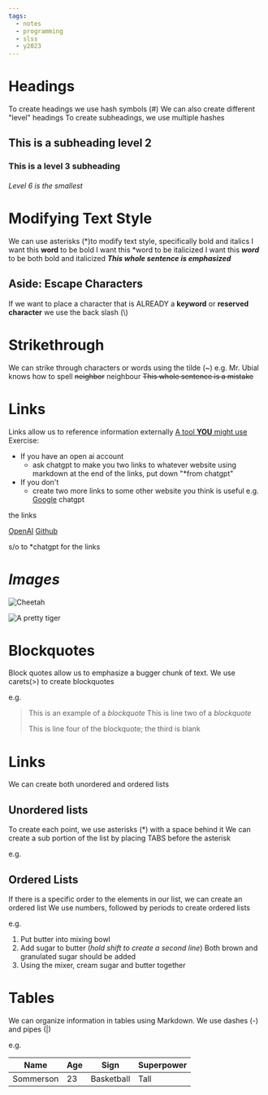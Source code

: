 ```yaml
---
tags:
  - notes
  - programming
  - slss
  - y2023
---
```


# Headings
To create headings we use hash symbols (#)
We can also create different "level" headings
To create subheadings, we use multiple hashes

## This is a subheading level 2

### This is a level 3 subheading

###### Level 6 is the smallest

# Modifying Text Style

We can use asterisks (\*)to modify text style, specifically 
bold and italics
I want this **word** to be bold
I want this *word to be italicized
I want this ***word*** to be both bold and italicized
***This whole sentence is emphasized***

## Aside: Escape Characters
If we want to place a character that is ALREADY
a **keyword** or **reserved character** we use the back
slash (\\)

# Strikethrough
We can strike through characters or words using the
tilde (~)
e.g.
Mr. Ubial knows how to spell ~~neighbor~~ neighbour 
~~This whole sentence is a mistake~~

# Links
Links allow us to reference information externally 
[A tool **YOU** might use](https://chat.openai.com)
Exercise:
- If you have an open ai account
	- ask chatgpt to make you two links to 
	 whatever website using markdown
	 at the end of the links, put down "*from chatgpt"
- If you don't
	- create two more links to some other website you think is useful
e.g.
[Google](https://www.google.com/webhp?hl=en&sa=X&ved=0ahUKEwip3dKC3JuBAxV8ETQIHc4UBE4QPAgJ) chatgpt

the links

[OpenAI](https://www.openai.com/)
[Github](https://www.github.com/)

s/o to *chatgpt for the links

# ***Images***
![Cheetah](http://elelur.com/data_images/mammals/cheetah/cheetah-02.jpg)

![A pretty tiger](https://upload.wikimedia.org/wikipedia/commons/5/56/Tiger.50.jpg)

# Blockquotes
Block quotes allow us to emphasize a bugger chunk of text.
We use carets(>) to create blockquotes

e.g.

>This is an example of a *blockquote*
>This is line two of a *blockquote*
>
>This is line four of the blockquote; the third is blank

# Links
We can create both unordered and ordered lists

## Unordered lists
To create each point, we use asterisks (\*) with a space behind it
We can create a sub portion of the list by placing TABS
before the asterisk

e.g.






## Ordered Lists
If there is a specific order to the elements in our list,
we can create an ordered list
We use numbers, followed by periods to create ordered lists

e.g.

1. Put butter into mixing bowl
2. Add sugar to butter (*hold shift to create a second line*)
   Both brown and granulated sugar should be added
3. Using the mixer, cream sugar and butter together

# Tables
We can organize information in tables using Markdown.
We use dashes (-) and pipes (|)

e.g.

|  Name        |  Age        |  Sign       |  Superpower       |
|  ---         | ---         | ---     | --- |
| Sommerson | 23 | Basketball | Tall |







